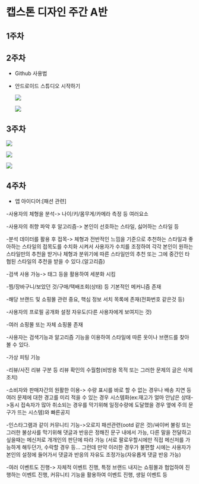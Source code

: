# 캡스톤 디자인 주간 A반

## 1주차

## 2주차
- Github 사용법
- 안드로이드 스튜디오 시작하기
  
  <img width="" height="" src="./png/20173053-이해빈(1).PNG"></img>
  
  <img width="" height="" src="./png/20173053-이해빈(2).PNG"></img>
  
## 3주차
  <img width="" height="" src="./png/20173053-이해빈(3).PNG"></img>
  
  <img width="" height="" src="./png/20173053-이해빈(4).PNG"></img>

  <img width="" height="" src="./png/20173053-이해빈(5).PNG"></img>

## 4주차
- 앱 아이디어:[패션 관련]
   
-사용자의 체형을 분석-> 나이/키/몸무게/카메라 측정 등 여러요소

-사용자의 취향 파악 후 알고리즘-> 본인이 선호하는 스타일, 싫어하는 스타일 등

-분석 데이터를 활용 후 접목-> 체형과 전반적인 느낌을 기준으로 
  추천하는 스타일과 좋아하는 스타일의 접목도를 수치화 시켜서 사용자가 수치를 조정하여
  각각 본인이 원하는 스타일만의 추천을 받거나 체형과 분위기에 따른 스타일만의 추천 또는
  그에 중간인 타협된 스타일의 추천을 받을 수 있다.(알고리즘)
  
 -검색 사용 가능-> 태그 등을 활용하여 세분화 시킴
 
 -찜/장바구니/보았던 것/구매/택배조회(상태) 등 기본적인 메커니즘 존재
 
 -해당 브랜드 및 쇼핑몰 관련 중요, 핵심 정보 서치 목록에 존재(전화번호 같은것 등)
 
 -사용자의 프로필 공개화 설정 자유도(다른 사용자에게 보여지는 것)
 
 -여러 쇼핑몰 또는 자체 쇼핑몰 존재
 
 -사용자는 검색기능과 알고리즘 기능을 이용하여 스타일에 따른 옷이나 브랜드를 찾아볼 수 있다.
 
 -가상 피팅 기능
 
 -리뷰/사진 리뷰 구분 등 리뷰 확인의 수월함(비방용 목적 또는 그러한 문제의 글은 삭제 조치)
 
 -소비자와 판매자간의 원활한 이용-> 수량 표시를 바로 할 수 없는 경우나 배송 지연 등 여러 문제에 대한 경고를 미리 적을 수 있는 경우 
   시스템화(ex:재고가 얼마 안남은 상태->동시 접속자가 많아 취소되는 경우를 막기위해 
   일정수량에 도달했을 경우 옆에 주의 문구가 뜨는 시스템)와 빠른공지
   
 -인스타그램과 같이 커뮤니티 기능->오로지 패션관련(ootd 같은 것)/싸이버 불링 또는 그러한 불상사를 막기위해 
   댓글과 반응은 정해진 문구 내에서 가능, 다른 말을 전달하고 싶을때는 메신저로 개개인의 판단에 따라 가능
   (서로 팔로우할시에만 직접 메신저를 가능하게 해두던가, 수락할 경우 등... 그런데 만약 이러한 경우가 불편할 시에는 
   사용자가 본인의 설정에 들어가서 댓글과 반응의 자유도 조정가능(자유롭게 댓글 반응 가능)
   
 -여러 이벤트도 진행-> 자체적 이벤트 진행, 특정 브랜드 내지는 쇼핑몰과 협업하여 진행하는 이벤트 진행, 커뮤니티 기능을
   활용하여 이벤트 진행, 생일 이벤트 등

